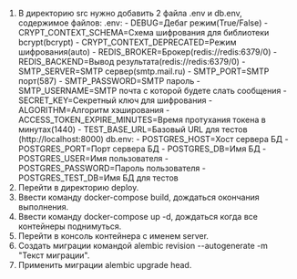 1. В директорию src нужно добавить 2 файла .env и db.env, содержимое файлов:
    .env:
        - DEBUG=Дебаг режим(True/False)
        - CRYPT_CONTEXT_SCHEMA=Схема шифрования для библиотеки bcrypt(bcrypt)
        - CRYPT_CONTEXT_DEPRECATED=Режим шифрования(auto)
        - REDIS_BROKER=Брокер(redis://redis:6379/0)
        - REDIS_BACKEND=Вывод результата(redis://redis:6379/0)
        - SMTP_SERVER=SMTP сервер(smtp.mail.ru)
        - SMTP_PORT=SMTP порт(587)
        - SMTP_PASSWORD=SMTP пароль
        - SMTP_USERNAME=SMTP почта с которой будете слать сообщения
        - SECRET_KEY=Секретный ключ для шифрования
        - ALGORITHM=Алгоритм хэширования
        - ACCESS_TOKEN_EXPIRE_MINUTES=Время протухания токена в минутах(1440)
        - TEST_BASE_URL=Базовый URL для тестов (http://localhost:8000)
    db.env:
        - POSTGRES_HOST=Хост сервера БД
        - POSTGRES_PORT=Порт сервера БД
        - POSTGRES_DB=Имя БД
        - POSTGRES_USER=Имя пользователя
        - POSTGRES_PASSWORD=Пароль пользователя
        - POSTGRES_TEST_DB=Имя БД для тестов
2. Перейти в директорию deploy.
3. Ввести команду docker-compose build, дождаться окончания выполнения.
4. Ввести команду docker-compose up -d, дождаться когда все контейнеры поднимуться.
5. Перейти в консоль контейнера с именем server.
6. Создать миграции командой alembic revision --autogenerate -m "Текст миграции".
7. Применить миграции alembic upgrade head.
